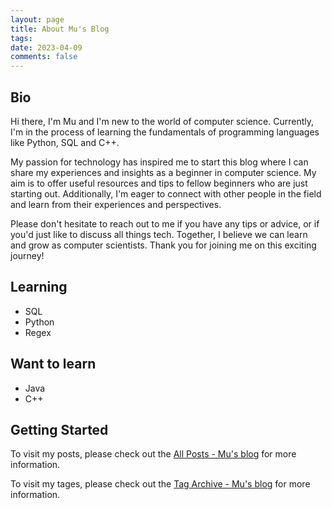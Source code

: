 ```yaml
---
layout: page
title: About Mu's Blog
tags: 
date: 2023-04-09
comments: false
---
```

    

## Bio
Hi there, I'm Mu and I'm new to the world of computer science. Currently, I'm in the process of learning the fundamentals of programming languages like Python, SQL and C++.

My passion for technology has inspired me to start this blog where I can share my experiences and insights as a beginner in computer science. My aim is to offer useful resources and tips to fellow beginners who are just starting out. Additionally, I'm eager to connect with other people in the field and learn from their experiences and perspectives.

Please don't hesitate to reach out to me if you have any tips or advice, or if you'd just like to discuss all things tech. Together, I believe we can learn and grow as computer scientists. Thank you for joining me on this exciting journey!

## Learning 
* SQL
* Python
* Regex


## Want to learn 
* Java
* C++

## Getting Started
To visit my posts, please check out the [All Posts - Mu's blog](https://mu-1104.github.io/posts/) for more information.

To visit my tages, please check out the [Tag Archive - Mu's blog](https://mu-1104.github.io/tags/) for more information.
